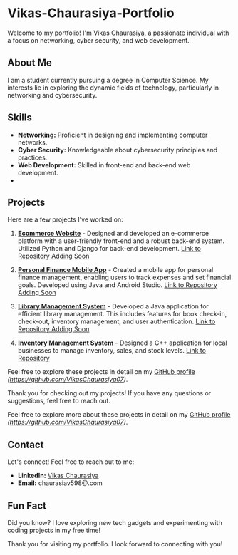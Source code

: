 # Vikas-Chaurasiya-Portfolio

Welcome to my portfolio! I'm Vikas Chaurasiya, a passionate individual with a focus on networking, cyber security, and web development.

## About Me

I am a student currently pursuing a degree in Computer Science. My interests lie in exploring the dynamic fields of technology, particularly in networking and cybersecurity.

## Skills

- **Networking:** Proficient in designing and implementing computer networks.
- **Cyber Security:** Knowledgeable about cybersecurity principles and practices.
- **Web Development:** Skilled in front-end and back-end web development.
- 
## Projects

Here are a few projects I've worked on:

1. **[Ecommerce Website](#)** - Designed and developed an e-commerce platform with a user-friendly front-end and a robust back-end system. Utilized Python and Django for back-end development. [Link to Repository Adding Soon](#)

2. **[Personal Finance Mobile App](#)** - Created a mobile app for personal finance management, enabling users to track expenses and set financial goals. Developed using Java and Android Studio. [Link to Repository Adding Soon](#)

3. **[Library Management System](#)** - Developed a Java application for efficient library management. This includes features for book check-in, check-out, inventory management, and user authentication. [Link to Repository Adding Soon](#)

4. **[Inventory Management System](#)** - Designed a C++ application for local businesses to manage inventory, sales, and stock levels. [Link to Repository](#)

Feel free to explore these projects in detail on my [GitHub profile](#) *(https://github.com/VikasChaurasiya07)*.

Thank you for checking out my projects! If you have any questions or suggestions, feel free to reach out.


Feel free to explore more about these projects in detail on my [GitHub profile](#) *(https://github.com/VikasChaurasiya07)*.

## Contact

Let's connect! Feel free to reach out to me:

- **LinkedIn:** [Vikas Chaurasiya](https://www.linkedin.com/in/vikas-chaurasiya-vikas/)
- **Email:** chaurasiav598@.com

## Fun Fact

Did you know? I love exploring new tech gadgets and experimenting with coding projects in my free time!

Thank you for visiting my portfolio. I look forward to connecting with you!

